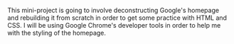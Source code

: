 This mini-project is going to involve deconstructing Google's homepage and rebuilding it from scratch in order to get some practice with HTML and CSS. I will be using Google Chrome's developer tools in order to help me with the styling of the homepage.